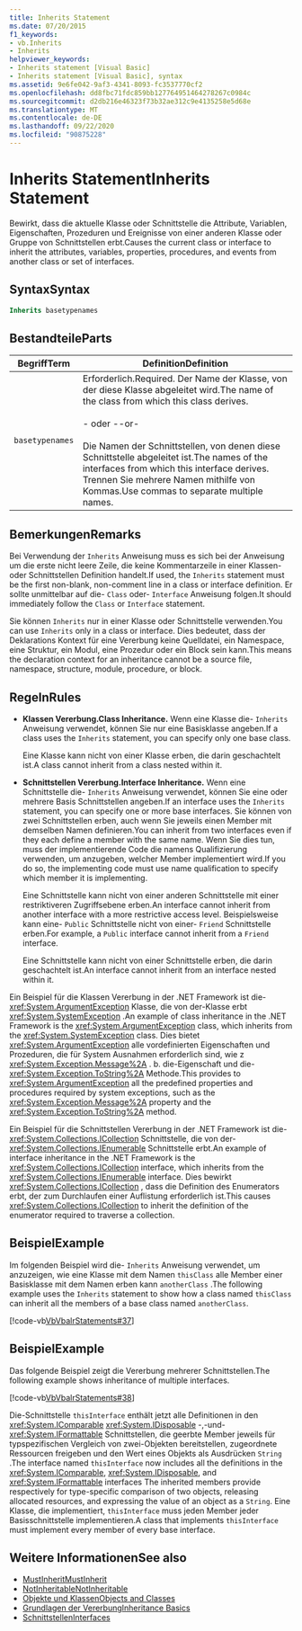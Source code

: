 ```yaml
---
title: Inherits Statement
ms.date: 07/20/2015
f1_keywords:
- vb.Inherits
- Inherits
helpviewer_keywords:
- Inherits statement [Visual Basic]
- Inherits statement [Visual Basic], syntax
ms.assetid: 9e6fe042-9af3-4341-8093-fc3537770cf2
ms.openlocfilehash: dd8fbc71fdc859bb127764951464278267c0984c
ms.sourcegitcommit: d2db216e46323f73b32ae312c9e4135258e5d68e
ms.translationtype: MT
ms.contentlocale: de-DE
ms.lasthandoff: 09/22/2020
ms.locfileid: "90875228"
---
```

# <a name="inherits-statement"></a><span data-ttu-id="be568-102">Inherits Statement</span><span class="sxs-lookup"><span data-stu-id="be568-102">Inherits Statement</span></span>

<span data-ttu-id="be568-103">Bewirkt, dass die aktuelle Klasse oder Schnittstelle die Attribute, Variablen, Eigenschaften, Prozeduren und Ereignisse von einer anderen Klasse oder Gruppe von Schnittstellen erbt.</span><span class="sxs-lookup"><span data-stu-id="be568-103">Causes the current class or interface to inherit the attributes, variables, properties, procedures, and events from another class or set of interfaces.</span></span>  
  
## <a name="syntax"></a><span data-ttu-id="be568-104">Syntax</span><span class="sxs-lookup"><span data-stu-id="be568-104">Syntax</span></span>  
  
```vb  
Inherits basetypenames  
```  
  
## <a name="parts"></a><span data-ttu-id="be568-105">Bestandteile</span><span class="sxs-lookup"><span data-stu-id="be568-105">Parts</span></span>  
  
|<span data-ttu-id="be568-106">Begriff</span><span class="sxs-lookup"><span data-stu-id="be568-106">Term</span></span>|<span data-ttu-id="be568-107">Definition</span><span class="sxs-lookup"><span data-stu-id="be568-107">Definition</span></span>|  
|---|---|  
|`basetypenames`|<span data-ttu-id="be568-108">Erforderlich.</span><span class="sxs-lookup"><span data-stu-id="be568-108">Required.</span></span> <span data-ttu-id="be568-109">Der Name der Klasse, von der diese Klasse abgeleitet wird.</span><span class="sxs-lookup"><span data-stu-id="be568-109">The name of the class from which this class derives.</span></span><br /><br /> <span data-ttu-id="be568-110">- oder -</span><span class="sxs-lookup"><span data-stu-id="be568-110">-or-</span></span><br /><br /> <span data-ttu-id="be568-111">Die Namen der Schnittstellen, von denen diese Schnittstelle abgeleitet ist.</span><span class="sxs-lookup"><span data-stu-id="be568-111">The names of the interfaces from which this interface derives.</span></span> <span data-ttu-id="be568-112">Trennen Sie mehrere Namen mithilfe von Kommas.</span><span class="sxs-lookup"><span data-stu-id="be568-112">Use commas to separate multiple names.</span></span>|  
  
## <a name="remarks"></a><span data-ttu-id="be568-113">Bemerkungen</span><span class="sxs-lookup"><span data-stu-id="be568-113">Remarks</span></span>  

 <span data-ttu-id="be568-114">Bei Verwendung der `Inherits` Anweisung muss es sich bei der Anweisung um die erste nicht leere Zeile, die keine Kommentarzeile in einer Klassen-oder Schnittstellen Definition handelt.</span><span class="sxs-lookup"><span data-stu-id="be568-114">If used, the `Inherits` statement must be the first non-blank, non-comment line in a class or interface definition.</span></span> <span data-ttu-id="be568-115">Er sollte unmittelbar auf die- `Class` oder- `Interface` Anweisung folgen.</span><span class="sxs-lookup"><span data-stu-id="be568-115">It should immediately follow the `Class` or `Interface` statement.</span></span>  
  
 <span data-ttu-id="be568-116">Sie können `Inherits` nur in einer Klasse oder Schnittstelle verwenden.</span><span class="sxs-lookup"><span data-stu-id="be568-116">You can use `Inherits` only in a class or interface.</span></span> <span data-ttu-id="be568-117">Dies bedeutet, dass der Deklarations Kontext für eine Vererbung keine Quelldatei, ein Namespace, eine Struktur, ein Modul, eine Prozedur oder ein Block sein kann.</span><span class="sxs-lookup"><span data-stu-id="be568-117">This means the declaration context for an inheritance cannot be a source file, namespace, structure, module, procedure, or block.</span></span>  
  
## <a name="rules"></a><span data-ttu-id="be568-118">Regeln</span><span class="sxs-lookup"><span data-stu-id="be568-118">Rules</span></span>  
  
- <span data-ttu-id="be568-119">**Klassen Vererbung.**</span><span class="sxs-lookup"><span data-stu-id="be568-119">**Class Inheritance.**</span></span> <span data-ttu-id="be568-120">Wenn eine Klasse die- `Inherits` Anweisung verwendet, können Sie nur eine Basisklasse angeben.</span><span class="sxs-lookup"><span data-stu-id="be568-120">If a class uses the `Inherits` statement, you can specify only one base class.</span></span>  
  
     <span data-ttu-id="be568-121">Eine Klasse kann nicht von einer Klasse erben, die darin geschachtelt ist.</span><span class="sxs-lookup"><span data-stu-id="be568-121">A class cannot inherit from a class nested within it.</span></span>  
  
- <span data-ttu-id="be568-122">**Schnittstellen Vererbung.**</span><span class="sxs-lookup"><span data-stu-id="be568-122">**Interface Inheritance.**</span></span> <span data-ttu-id="be568-123">Wenn eine Schnittstelle die- `Inherits` Anweisung verwendet, können Sie eine oder mehrere Basis Schnittstellen angeben.</span><span class="sxs-lookup"><span data-stu-id="be568-123">If an interface uses the `Inherits` statement, you can specify one or more base interfaces.</span></span> <span data-ttu-id="be568-124">Sie können von zwei Schnittstellen erben, auch wenn Sie jeweils einen Member mit demselben Namen definieren.</span><span class="sxs-lookup"><span data-stu-id="be568-124">You can inherit from two interfaces even if they each define a member with the same name.</span></span> <span data-ttu-id="be568-125">Wenn Sie dies tun, muss der implementierende Code die namens Qualifizierung verwenden, um anzugeben, welcher Member implementiert wird.</span><span class="sxs-lookup"><span data-stu-id="be568-125">If you do so, the implementing code must use name qualification to specify which member it is implementing.</span></span>  
  
     <span data-ttu-id="be568-126">Eine Schnittstelle kann nicht von einer anderen Schnittstelle mit einer restriktiveren Zugriffsebene erben.</span><span class="sxs-lookup"><span data-stu-id="be568-126">An interface cannot inherit from another interface with a more restrictive access level.</span></span> <span data-ttu-id="be568-127">Beispielsweise kann eine- `Public` Schnittstelle nicht von einer- `Friend` Schnittstelle erben.</span><span class="sxs-lookup"><span data-stu-id="be568-127">For example, a `Public` interface cannot inherit from a `Friend` interface.</span></span>  
  
     <span data-ttu-id="be568-128">Eine Schnittstelle kann nicht von einer Schnittstelle erben, die darin geschachtelt ist.</span><span class="sxs-lookup"><span data-stu-id="be568-128">An interface cannot inherit from an interface nested within it.</span></span>  
  
 <span data-ttu-id="be568-129">Ein Beispiel für die Klassen Vererbung in der .NET Framework ist die- <xref:System.ArgumentException> Klasse, die von der-Klasse erbt <xref:System.SystemException> .</span><span class="sxs-lookup"><span data-stu-id="be568-129">An example of class inheritance in the .NET Framework is the <xref:System.ArgumentException> class, which inherits from the <xref:System.SystemException> class.</span></span> <span data-ttu-id="be568-130">Dies bietet <xref:System.ArgumentException> alle vordefinierten Eigenschaften und Prozeduren, die für System Ausnahmen erforderlich sind, wie z <xref:System.Exception.Message%2A> . b. die-Eigenschaft und die- <xref:System.Exception.ToString%2A> Methode.</span><span class="sxs-lookup"><span data-stu-id="be568-130">This provides to <xref:System.ArgumentException> all the predefined properties and procedures required by system exceptions, such as the <xref:System.Exception.Message%2A> property and the <xref:System.Exception.ToString%2A> method.</span></span>  
  
 <span data-ttu-id="be568-131">Ein Beispiel für die Schnittstellen Vererbung in der .NET Framework ist die- <xref:System.Collections.ICollection> Schnittstelle, die von der- <xref:System.Collections.IEnumerable> Schnittstelle erbt.</span><span class="sxs-lookup"><span data-stu-id="be568-131">An example of interface inheritance in the .NET Framework is the <xref:System.Collections.ICollection> interface, which inherits from the <xref:System.Collections.IEnumerable> interface.</span></span> <span data-ttu-id="be568-132">Dies bewirkt <xref:System.Collections.ICollection> , dass die Definition des Enumerators erbt, der zum Durchlaufen einer Auflistung erforderlich ist.</span><span class="sxs-lookup"><span data-stu-id="be568-132">This causes <xref:System.Collections.ICollection> to inherit the definition of the enumerator required to traverse a collection.</span></span>  
  
## <a name="example"></a><span data-ttu-id="be568-133">Beispiel</span><span class="sxs-lookup"><span data-stu-id="be568-133">Example</span></span>  

 <span data-ttu-id="be568-134">Im folgenden Beispiel wird die- `Inherits` Anweisung verwendet, um anzuzeigen, wie eine Klasse mit dem Namen `thisClass` alle Member einer Basisklasse mit dem Namen erben kann `anotherClass` .</span><span class="sxs-lookup"><span data-stu-id="be568-134">The following example uses the `Inherits` statement to show how a class named `thisClass` can inherit all the members of a base class named `anotherClass`.</span></span>  
  
 [!code-vb[VbVbalrStatements#37](~/samples/snippets/visualbasic/VS_Snippets_VBCSharp/VbVbalrStatements/VB/Class1.vb#37)]  
  
## <a name="example"></a><span data-ttu-id="be568-135">Beispiel</span><span class="sxs-lookup"><span data-stu-id="be568-135">Example</span></span>  

 <span data-ttu-id="be568-136">Das folgende Beispiel zeigt die Vererbung mehrerer Schnittstellen.</span><span class="sxs-lookup"><span data-stu-id="be568-136">The following example shows inheritance of multiple interfaces.</span></span>  
  
 [!code-vb[VbVbalrStatements#38](~/samples/snippets/visualbasic/VS_Snippets_VBCSharp/VbVbalrStatements/VB/Class1.vb#38)]  
  
 <span data-ttu-id="be568-137">Die-Schnittstelle `thisInterface` enthält jetzt alle Definitionen in den <xref:System.IComparable> <xref:System.IDisposable> -,-und- <xref:System.IFormattable> Schnittstellen, die geerbte Member jeweils für typspezifischen Vergleich von zwei-Objekten bereitstellen, zugeordnete Ressourcen freigeben und den Wert eines Objekts als Ausdrücken `String` .</span><span class="sxs-lookup"><span data-stu-id="be568-137">The interface named `thisInterface` now includes all the definitions in the <xref:System.IComparable>, <xref:System.IDisposable>, and <xref:System.IFormattable> interfaces The inherited members provide respectively for type-specific comparison of two objects, releasing allocated resources, and expressing the value of an object as a `String`.</span></span> <span data-ttu-id="be568-138">Eine Klasse, die implementiert, `thisInterface` muss jeden Member jeder Basisschnittstelle implementieren.</span><span class="sxs-lookup"><span data-stu-id="be568-138">A class that implements `thisInterface` must implement every member of every base interface.</span></span>  
  
## <a name="see-also"></a><span data-ttu-id="be568-139">Weitere Informationen</span><span class="sxs-lookup"><span data-stu-id="be568-139">See also</span></span>

- [<span data-ttu-id="be568-140">MustInherit</span><span class="sxs-lookup"><span data-stu-id="be568-140">MustInherit</span></span>](../modifiers/mustinherit.md)
- [<span data-ttu-id="be568-141">NotInheritable</span><span class="sxs-lookup"><span data-stu-id="be568-141">NotInheritable</span></span>](../modifiers/notinheritable.md)
- [<span data-ttu-id="be568-142">Objekte und Klassen</span><span class="sxs-lookup"><span data-stu-id="be568-142">Objects and Classes</span></span>](../../programming-guide/language-features/objects-and-classes/index.md)
- [<span data-ttu-id="be568-143">Grundlagen der Vererbung</span><span class="sxs-lookup"><span data-stu-id="be568-143">Inheritance Basics</span></span>](../../programming-guide/language-features/objects-and-classes/inheritance-basics.md)
- [<span data-ttu-id="be568-144">Schnittstellen</span><span class="sxs-lookup"><span data-stu-id="be568-144">Interfaces</span></span>](../../programming-guide/language-features/interfaces/index.md)

